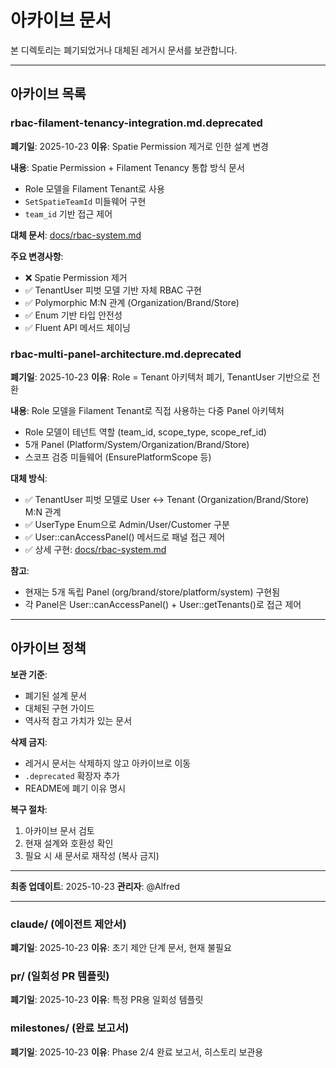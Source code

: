 # 아카이브 문서

본 디렉토리는 폐기되었거나 대체된 레거시 문서를 보관합니다.

---

## 아카이브 목록

### rbac-filament-tenancy-integration.md.deprecated

**폐기일**: 2025-10-23
**이유**: Spatie Permission 제거로 인한 설계 변경

**내용**: Spatie Permission + Filament Tenancy 통합 방식 문서
- Role 모델을 Filament Tenant로 사용
- `SetSpatieTeamId` 미들웨어 구현
- `team_id` 기반 접근 제어

**대체 문서**: [docs/rbac-system.md](../rbac-system.md)

**주요 변경사항**:
- ❌ Spatie Permission 제거
- ✅ TenantUser 피벗 모델 기반 자체 RBAC 구현
- ✅ Polymorphic M:N 관계 (Organization/Brand/Store)
- ✅ Enum 기반 타입 안전성
- ✅ Fluent API 메서드 체이닝

### rbac-multi-panel-architecture.md.deprecated

**폐기일**: 2025-10-23
**이유**: Role = Tenant 아키텍처 폐기, TenantUser 기반으로 전환

**내용**: Role 모델을 Filament Tenant로 직접 사용하는 다중 Panel 아키텍처
- Role 모델이 테넌트 역할 (team_id, scope_type, scope_ref_id)
- 5개 Panel (Platform/System/Organization/Brand/Store)
- 스코프 검증 미들웨어 (EnsurePlatformScope 등)

**대체 방식**:
- ✅ TenantUser 피벗 모델로 User ↔ Tenant (Organization/Brand/Store) M:N 관계
- ✅ UserType Enum으로 Admin/User/Customer 구분
- ✅ User::canAccessPanel() 메서드로 패널 접근 제어
- ✅ 상세 구현: [docs/rbac-system.md](../rbac-system.md)

**참고**:
- 현재는 5개 독립 Panel (org/brand/store/platform/system) 구현됨
- 각 Panel은 User::canAccessPanel() + User::getTenants()로 접근 제어

---

## 아카이브 정책

**보관 기준**:
- 폐기된 설계 문서
- 대체된 구현 가이드
- 역사적 참고 가치가 있는 문서

**삭제 금지**:
- 레거시 문서는 삭제하지 않고 아카이브로 이동
- `.deprecated` 확장자 추가
- README에 폐기 이유 명시

**복구 절차**:
1. 아카이브 문서 검토
2. 현재 설계와 호환성 확인
3. 필요 시 새 문서로 재작성 (복사 금지)

---

**최종 업데이트**: 2025-10-23
**관리자**: @Alfred

---

### claude/ (에이전트 제안서)

**폐기일**: 2025-10-23
**이유**: 초기 제안 단계 문서, 현재 불필요

### pr/ (일회성 PR 템플릿)

**폐기일**: 2025-10-23
**이유**: 특정 PR용 일회성 템플릿

### milestones/ (완료 보고서)

**폐기일**: 2025-10-23
**이유**: Phase 2/4 완료 보고서, 히스토리 보관용
